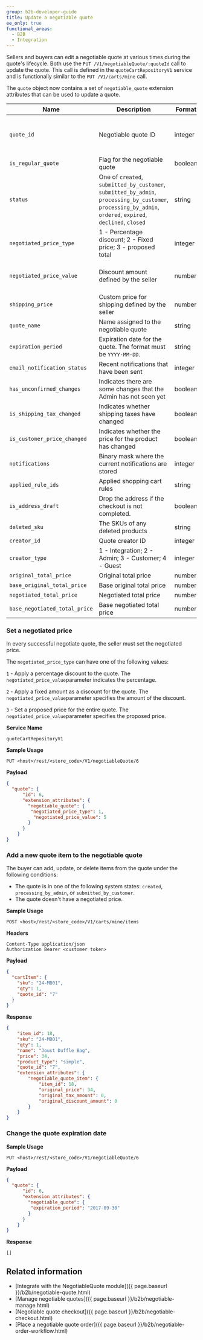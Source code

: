 ```yaml
---
group: b2b-developer-guide
title: Update a negotiable quote
ee_only: true
functional_areas:
  - B2B
  - Integration
---
```


Sellers and buyers can edit a negotiable quote at various times during the quote's lifecycle. Both use the `PUT /V1/negotiableQuote/:quoteId` call to update the quote. This call is defined in the
`quoteCartRepositoryV1` service and is functionally similar to the
`PUT /V1/carts/mine` call.

The `quote` object now contains a set of `negotiable_quote` extension attributes that can be used to update a quote.

Name | Description | Format | Requirements
--- | --- | --- | ---
`quote_id` | Negotiable quote ID | integer | Required to create or update a negotiable quote
`is_regular_quote` | Flag for the negotiable quote | boolean | Optional
`status` | One of `created`, `submitted_by_customer`, `submitted_by_admin`, `processing_by_customer`, `processing_by_admin`, `ordered`, `expired`, `declined`, `closed` | string | Optional
`negotiated_price_type` | 1 - Percentage discount; 2 - Fixed price; 3 - proposed total | integer | Required to set a negotiated price
`negotiated_price_value` | Discount amount defined by the seller | number | Required to set a negotiated price
`shipping_price` | Custom price for shipping defined by the seller | number | Optional
`quote_name` | Name assigned to the negotiable quote | string | Optional
`expiration_period` | Expiration date for the quote. The format must be `YYYY-MM-DD`. | string | Optional
`email_notification_status`  | Recent notifications that have been sent | integer | Optional
`has_unconfirmed_changes`  | Indicates there are some changes that the Admin has not seen yet | boolean | Optional
`is_shipping_tax_changed`  | Indicates whether shipping taxes have changed | boolean | Optional
`is_customer_price_changed`  | Indicates whether the price for the product has changed | boolean | Optional
`notifications`  | Binary mask where the current notifications are stored | integer | Optional
`applied_rule_ids`  | Applied shopping cart rules | string | Optional
`is_address_draft`  | Drop the address if the checkout is not completed. | boolean | Optional
`deleted_sku`  | The SKUs of any deleted products | string | Optional
`creator_id`  | Quote creator ID | integer | Optional
`creator_type`  | 1 - Integration; 2 - Admin; 3 - Customer; 4 - Guest | integer | Optional
`original_total_price`  | Original total price | number | Optional
`base_original_total_price`  | Base original total price | number | Optional
`negotiated_total_price`  | Negotiated total price | number | Optional
`base_negotiated_total_price`  | Base negotiated total price | number | Optional

### Set a negotiated price

In every successful negotiate quote, the seller must set the negotiated price.

The `negotiated_price_type` can have one of the following values:

`1` - Apply a percentage discount to the quote. The `negotiated_price_value`parameter indicates the percentage.

`2` - Apply a fixed amount as a discount for the quote. The `negotiated_price_value`parameter specifies the amount of the discount.

`3` - Set a proposed price for the entire quote. The `negotiated_price_value`parameter specifies the proposed price.

**Service Name**

`quoteCartRepositoryV1`

**Sample Usage**

`PUT <host>/rest/<store_code>/V1/negotiableQuote/6`

**Payload**

```json
{
  "quote": {
      "id": 6,
      "extension_attributes": {
        "negotiable_quote": {
         "negotiated_price_type": 1,
          "negotiated_price_value": 5
        }
      }
    }
}
```

### Add a new quote item to the negotiable quote

The buyer can add, update, or delete items from the quote under the following conditions:

* The quote is in one of the following system states: `created`, `processing_by_admin`, or `submitted_by_customer`.
* The quote doesn't have a negotiated price.

**Sample Usage**

`POST <host>/rest/<store_code>/V1/carts/mine/items`

**Headers**

```terminal
Content-Type application/json
Authorization Bearer <customer token>
```

**Payload**

```json
{
  "cartItem": {
    "sku": "24-MB01",
    "qty": 1,
    "quote_id": "7"
  }
}
```

**Response**

```json
{
    "item_id": 18,
    "sku": "24-MB01",
    "qty": 1,
    "name": "Joust Duffle Bag",
    "price": 34,
    "product_type": "simple",
    "quote_id": "7",
    "extension_attributes": {
        "negotiable_quote_item": {
            "item_id": 18,
            "original_price": 34,
            "original_tax_amount": 0,
            "original_discount_amount": 0
        }
    }
}
```

### Change the quote expiration date

**Sample Usage**

`PUT <host>/rest/<store_code>/V1/negotiableQuote/6`

**Payload**

```json
{
  "quote": {
      "id": 6,
      "extension_attributes": {
        "negotiable_quote": {
         "expiration_period": "2017-09-30"
        }
      }
    }
}
```

**Response**

`[]`

## Related information

* [Integrate with the NegotiableQuote module]({{ page.baseurl }}/b2b/negotiable-quote.html)
* [Manage negotiable quotes]({{ page.baseurl }}/b2b/negotiable-manage.html)
* [Negotiable quote checkout]({{ page.baseurl }}/b2b/negotiable-checkout.html)
* [Place a negotiable quote order]({{ page.baseurl }}/b2b/negotiable-order-workflow.html)
